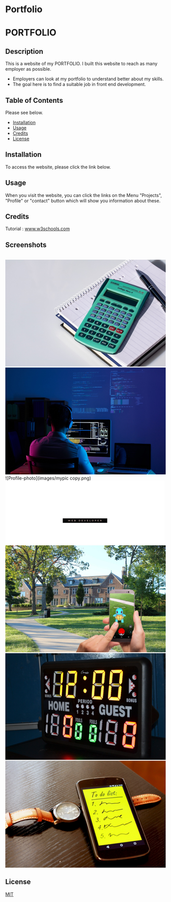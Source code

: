 # Portfolio

# PORTFOLIO



## Description

This is a website of my PORTFOLIO.
I built this website to reach as many employer as possible.
- Employers can look at my portfolio to understand better about my skills.
- The goal here is to find a suitable job in front end development. 


## Table of Contents 

Please see below.
- [Installation](#installation)
- [Usage](#usage)
- [Credits](#credits)
- [License](#license)

## Installation

To access the website, please click the link below.

## Usage

When you visit the website, you can click the links on the Menu "Projects",  "Profile" or "contact" button which will show you information about these.

## Credits

Tutorial : www.w3schools.com



## Screenshots
![]()
![Calculator](images/calculator-ga396a56b9_1920.jpg)
![Hero-image](images/devhero.jpg)
![Profile-photo](images/mypic copy.png)
![Logo](images/mylogo.svg)
![Game](images/pokemon-go-gb3d358853_1920.jpg)
![Counter](images/shot-clock-gf89704e14_1920.jpg)
![Smartphone](images/smartphone-gc115f9ee2_1920.jpg)


## License

[MIT](https://choosealicense.com/licenses/mit/)